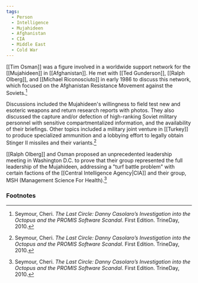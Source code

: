 ```yaml
---
tags:
  - Person
  - Intelligence
  - Mujahideen
  - Afghanistan
  - CIA
  - Middle East
  - Cold War
---
```

[[Tim Osman]] was a figure involved in a worldwide support network for the [[Mujahideen]] in [[Afghanistan]]. He met with [[Ted Gunderson]], [[Ralph Olberg]], and [[Michael Riconosciuto]] in early 1986 to discuss this network, which focused on the Afghanistan Resistance Movement against the Soviets.[^1]

Discussions included the Mujahideen's willingness to field test new and esoteric weapons and return research reports with photos. They also discussed the capture and/or defection of high-ranking Soviet military personnel with sensitive compartmentalized information, and the availability of their briefings. Other topics included a military joint venture in [[Turkey]] to produce specialized ammunition and a lobbying effort to legally obtain Stinger II missiles and their variants.[^1]

[[Ralph Olberg]] and Osman proposed an unprecedented leadership meeting in Washington D.C. to prove that their group represented the full leadership of the Mujahideen, addressing a "turf battle problem" with certain factions of the [[Central Intelligence Agency|CIA]] and their group, MSH (Management Science For Health).[^1]

### Footnotes

[^1]: Seymour, Cheri. *The Last Circle: Danny Casolaro’s Investigation into the Octopus and the PROMIS Software Scandal*. First Edition. TrineDay, 2010.
